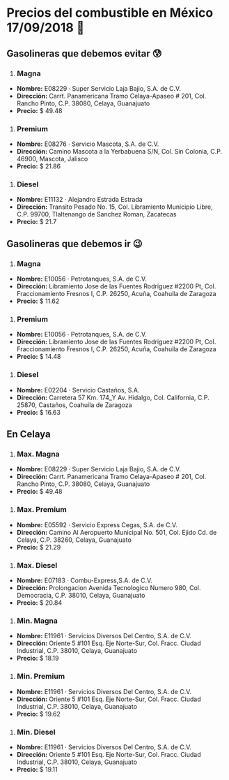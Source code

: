 # Precios del combustible en México 17/09/2018 :car:

## Gasolineras que debemos evitar :cold_sweat:
1. ### Magna
  * **Nombre:** E08229 · Super Servicio Laja Bajio, S.A. de C.V.
  * **Dirección:** Carrt. Panamericana Tramo Celaya-Apaseo # 201, Col. Rancho Pinto, C.P. 38080, Celaya, Guanajuato
  * **Precio:** $ 49.48

1. ### Premium
  * **Nombre:** E08276 · Servicio Mascota, S.A. de C.V.
  * **Dirección:** Camino Mascota a la Yerbabuena S/N, Col. Sin Colonia, C.P. 46900, Mascota, Jalisco
  * **Precio:** $ 21.86

1. ### Diesel
  * **Nombre:** E11132 · Alejandro Estrada Estrada
  * **Dirección:** Transito Pesado No. 15, Col. Libramiento Municipio Libre, C.P. 99700, Tlaltenango de Sanchez Roman, Zacatecas
  * **Precio:** $ 21.7


## Gasolineras que debemos ir :wink:
1. ### Magna
  * **Nombre:** E10056 · Petrotanques, S.A. de C.V.
  * **Dirección:** Libramiento Jose de las Fuentes Rodriguez #2200 Pt, Col. Fraccionamiento Fresnos I, C.P. 26250, Acuña, Coahuila de Zaragoza
  * **Precio:** $ 11.62

1. ### Premium
  * **Nombre:** E10056 · Petrotanques, S.A. de C.V.
  * **Dirección:** Libramiento Jose de las Fuentes Rodriguez #2200 Pt, Col. Fraccionamiento Fresnos I, C.P. 26250, Acuña, Coahuila de Zaragoza
  * **Precio:** $ 14.48

1. ### Diesel
  * **Nombre:** E02204 · Servicio Castaños, S.A.                                                                                                 
  * **Dirección:** Carretera 57 Km. 174_Y Av. Hidalgo, Col. California, C.P. 25870, Castaños, Coahuila de Zaragoza
  * **Precio:** $ 16.63


## En Celaya
1. ### Max. Magna
  * **Nombre:** E08229 · Super Servicio Laja Bajio, S.A. de C.V.
  * **Dirección:** Carrt. Panamericana Tramo Celaya-Apaseo # 201, Col. Rancho Pinto, C.P. 38080, Celaya, Guanajuato
  * **Precio:** $ 49.48

1. ### Max. Premium
  * **Nombre:** E05592 · Servicio Express Cegas, S.A. de C.V.
  * **Dirección:** Camino Al Aeropuerto Municipal No. 501, Col. Ejido Cd. de Celaya, C.P. 38260, Celaya, Guanajuato
  * **Precio:** $ 21.29

1. ### Max. Diesel
  * **Nombre:** E07183 · Combu-Express,S.A. de C.V.
  * **Dirección:** Prolongacion Avenida Tecnologico Numero 980, Col. Democracia, C.P. 38010, Celaya, Guanajuato
  * **Precio:** $ 20.84

1. ### Min. Magna
  * **Nombre:** E11961 · Servicios Diversos Del Centro, S.A. de C.V.
  * **Dirección:** Oriente 5 #101 Esq. Eje Norte-Sur, Col. Fracc. Ciudad Industrial, C.P. 38010, Celaya, Guanajuato
  * **Precio:** $ 18.19

1. ### Min. Premium
  * **Nombre:** E11961 · Servicios Diversos Del Centro, S.A. de C.V.
  * **Dirección:** Oriente 5 #101 Esq. Eje Norte-Sur, Col. Fracc. Ciudad Industrial, C.P. 38010, Celaya, Guanajuato
  * **Precio:** $ 19.62

1. ### Min. Diesel
  * **Nombre:** E11961 · Servicios Diversos Del Centro, S.A. de C.V.
  * **Dirección:** Oriente 5 #101 Esq. Eje Norte-Sur, Col. Fracc. Ciudad Industrial, C.P. 38010, Celaya, Guanajuato
  * **Precio:** $ 19.11